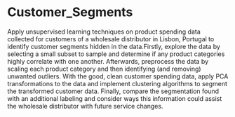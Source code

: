 # Customer_Segments
Apply unsupervised learning techniques on product spending data collected for customers of a wholesale distributor in Lisbon, Portugal to identify customer segments hidden in the data.Firstly, explore the data by selecting a small subset to sample and determine if any product categories highly correlate with one another. Afterwards, preprocess the data by scaling each product category and then identifying (and removing) unwanted outliers. With the good, clean customer spending data, apply PCA transformations to the data and implement clustering algorithms to segment the transformed customer data. Finally, compare the segmentation found with an additional labeling and consider ways this information could assist the wholesale distributor with future service changes.
